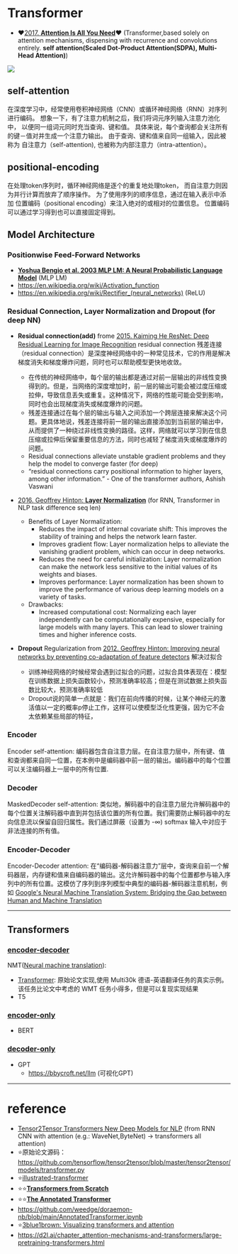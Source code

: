 # Transformer

- ❤[2017. **Attention Is All You Need**](https://arxiv.org/abs/1706.03762)❤ (Transformer,based solely on attention mechanisms, dispensing with recurrence and convolutions entirely. **self attention(Scaled Dot-Product Attention(SDPA), Multi-Head Attention)**)

![](https://arxiv.org/html/1706.03762v7/extracted/1706.03762v7/Figures/ModalNet-21.png)

## self-attention
在深度学习中，经常使用卷积神经网络（CNN）或循环神经网络（RNN）对序列进行编码。 想象一下，有了注意力机制之后，我们将词元序列输入注意力池化中， 以便同一组词元同时充当查询、键和值。 具体来说，每个查询都会关注所有的键－值对并生成一个注意力输出。 由于查询、键和值来自同一组输入，因此被称为 自注意力（self-attention), 也被称为内部注意力（intra-attention）。 

## positional-encoding

在处理token序列时，循环神经网络是逐个的重复地处理token， 而自注意力则因为并行计算而放弃了顺序操作。 为了使用序列的顺序信息，通过在输入表示中添加 位置编码（positional encoding）来注入绝对的或相对的位置信息。 位置编码可以通过学习得到也可以直接固定得到。 


## Model Architecture
### Positionwise Feed-Forward Networks
- [**Yoshua Bengio et al. 2003 MLP LM: A Neural Probabilistic Language Model**](https://www.jmlr.org/papers/volume3/bengio03a/bengio03a.pdf) (MLP LM)
- https://en.wikipedia.org/wiki/Activation_function
- https://en.wikipedia.org/wiki/Rectifier_(neural_networks) (ReLU)

### Residual Connection, Layer Normalization and Dropout (for deep NN)
- **Residual connection(add)** frome [2015. Kaiming He ResNet: Deep Residual Learning for Image Recognition](https://arxiv.org/abs/1512.03385)
residual connection 残差连接（residual connection）是深度神经网络中的一种常见技术，它的作用是解决梯度消失和梯度爆炸问题，同时也可以帮助模型更快地收敛。
  - 在传统的神经网络中，每个层的输出都是通过对前一层输出的非线性变换得到的。但是，当网络的深度增加时，前一层的输出可能会被过度压缩或拉伸，导致信息丢失或重复。这种情况下，网络的性能可能会受到影响，同时也会出现梯度消失或梯度爆炸的问题。
  - 残差连接通过在每个层的输出与输入之间添加一个跨层连接来解决这个问题。更具体地说，残差连接将前一层的输出直接添加到当前层的输出中，从而提供了一种绕过非线性变换的路径。这样，网络就可以学习到在信息压缩或拉伸后保留重要信息的方法，同时也减轻了梯度消失或梯度爆炸的问题。
  - Residual connections alleviate unstable gradient problems and they help the model to converge faster (for deep)
  - “residual connections carry positional information to higher layers, among other information.” - One of the transformer authors, Ashish Vaswani


- [2016. Geoffrey Hinton: **Layer Normalization**](https://arxiv.org/abs/1607.06450) (for RNN, Transformer in NLP task difference seq len)
  - Benefits of Layer Normalization:
    - Reduces the impact of internal covariate shift: This improves the stability of training and helps the network learn faster.
    - Improves gradient flow: Layer normalization helps to alleviate the vanishing gradient problem, which can occur in deep networks.
    - Reduces the need for careful initialization: Layer normalization can make the network less sensitive to the initial values of its weights and biases.
    - Improves performance: Layer normalization has been shown to improve the performance of various deep learning models on a variety of tasks.
  - Drawbacks:
    - Increased computational cost: Normalizing each layer independently can be computationally expensive, especially for large models with many layers. This can lead to slower training times and higher inference costs.


- **Dropout** Regularization from [2012. Geoffrey Hinton: Improving neural networks by preventing co-adaptation of feature detectors](https://arxiv.org/abs/1207.0580) 解决过拟合
  - 训练神经网络的时候经常会遇到过拟合的问题，过拟合具体表现在：模型在训练数据上损失函数较小，预测准确率较高；但是在测试数据上损失函数比较大，预测准确率较低
  - Dropout说的简单一点就是：我们在前向传播的时候，让某个神经元的激活值以一定的概率p停止工作，这样可以使模型泛化性更强，因为它不会太依赖某些局部的特征，

### Encoder
Encoder self-attention: 编码器包含自注意力层。在自注意力层中，所有键、值和查询都来自同一位置，在本例中是编码器中前一层的输出。编码器中的每个位置可以关注编码器上一层中的所有位置.

### Decoder
MaskedDecoder self-attention: 类似地，解码器中的自注意力层允许解码器中的每个位置关注解码器中直到并包括该位置的所有位置。我们需要防止解码器中的左向信息流以保留自回归属性。我们通过屏蔽（设置为 -∞) softmax 输入中对应于非法连接的所有值。

### Encoder-Decoder
Encoder-Decoder attention: 在“编码器-解码器注意力”层中，查询来自前一个解码器层，内存键和值来自编码器的输出。这允许解码器中的每个位置都参与输入序列中的所有位置。这模仿了序列到序列模型中典型的编码器-解码器注意机制，例如 [Google's Neural Machine Translation System: Bridging the Gap between Human and Machine Translation](https://arxiv.org/abs/1609.08144)

---

## Transformers

### [encoder-decoder](./Encoder-Decoder/)
NMT([Neural machine translation](https://en.wikipedia.org/wiki/Neural_machine_translation)):
- [Transformer](./Encoder-Decoder/model.py): 原始论文实现,使用 Multi30k 德语-英语翻译任务的真实示例。该任务比论文中考虑的 WMT 任务小得多，但是可以复现实现结果
- T5

### [encoder-only](./Encoder/)
- BERT

### [decoder-only](./Decoder/)
- GPT
  - https://bbycroft.net/llm (可视化GPT)

---

# reference
- [Tensor2Tensor Transformers New Deep Models for NLP](https://nlp.stanford.edu/seminar/details/lkaiser.pdf) (from RNN CNN with attention (e.g.: WaveNet,ByteNet) -> transformers all attention)
- ⭐原始论文源码：https://github.com/tensorflow/tensor2tensor/blob/master/tensor2tensor/models/transformer.py
- ⭐[illustrated-transformer](https://jalammar.github.io/illustrated-transformer/)
- ⭐⭐[**Transformers from Scratch**](https://e2eml.school/transformers.html) 
- ⭐⭐[**The Annotated Transformer**](https://nlp.seas.harvard.edu/annotated-transformer/)
- https://github.com/weedge/doraemon-nb/blob/main/AnnotatedTransformer.ipynb
- ⭐[3blue1brown: Visualizing transformers and attention](https://www.youtube.com/watch?v=KJtZARuO3JY&t=2124s)
- https://d2l.ai/chapter_attention-mechanisms-and-transformers/large-pretraining-transformers.html